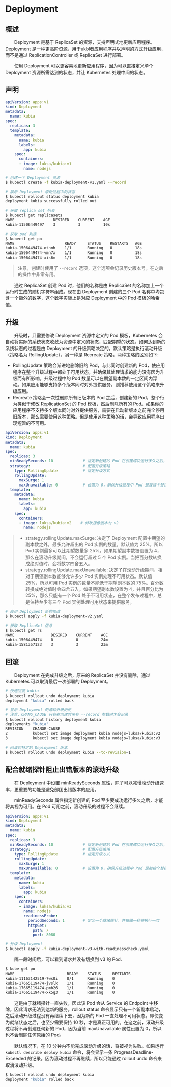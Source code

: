 # Deployment
## 概述
&emsp;&emsp;Deployment 是基于 ReplicaSet 的资源，支持声明式地更新应用程序。Deployment 是一种更高阶资源，用于ukbl者应用程序并以声明的方式升级应用，而不是通过 ReplicationController 或 ReplicaSet 进行部署。

&emsp;&emsp;使用 Deployment 可以更容易地更新应用程序，因为可以直接定义单个 Deployment 资源所需达到的状态，并让 Kubernetes 处理中间的状态。

## 声明

```yaml
apiVersion: apps:v1
kind: Deployment
metadata:
  name: kubia
spec:
  replicas: 3
  template:
    metadata:
      name: kubia
      labels:
        app: kubia
    spec:
      containers:
      - image: luksa/kubia:v1
        name: nodejs
```

```bash
# 创建一个 Deployment 资源
$ kubectl create -f kubia-deployment-v1.yaml --record

# 展示 Deployment 滚动过程中的状态
$ kubectl rollout status deployment kubia
deployment kubia successfully rolled out

# 获取 replica set 列表
$ kubectl get replicasets
NAME                 DESIRED    CURRENT    AGE
kubia-11506449497    3          3          10s

# 获取 pod 列表
$ kubectl get po
NAME                      READY     STATUS    RESTARTS   AGE
kubia-1506449474-otnnh    1/1       Running   0          18s
kubia-1506449474-vmn7x    1/1       Running   0          18s
kubia-1506449474-xis6m    1/1       Running   0          18s
```

> 注意，创建时使用了 `--record` 选项，这个选项会记录历史版本号，在之后的操作中非常有用。

&emsp;&emsp;通过 ReplicaSet 创建 Pod 时，他们的名称是由 ReplicaSet 的名称加上一个运行时生成的随机字符串组成。现在由 Deployment 创建的三个 Pod 名称中均包含一个额外的数字，这个数字实际上是对应 Deployment 中的 Pod 模板的哈希值。

## 升级
&emsp;&emsp;升级时，只需要修改 Deployment 资源中定义的 Pod 模板，Kubernetes 会自动将实际的系统状态收敛为资源中定义的状态，匹配期望的状态。如何达到新的系统状态的过程是由 Deployment 的升级策略决定的，默认策略是执行滚动升级（策略名为 RollingUpdate），另一种是 Recreate 策略，两种策略的区别如下:

- RollingUpdate 策略会渐进地删除旧的 Pod，与此同时创建新的 Pod，使应用程序在整个升级过程中都处于可用状态，并确保其处理请求的能力没有因为升级而有所影响。升级过程中的 Pod 数量可以在期望副本数的一定区间内浮动。如果应用能够支持多个版本同时对外提供服务，则推荐使用这个策略来升级应用。
- Recreate 策略会一次性删除所有旧版本的 Pod 之后，创建新的 Pod，整个行为类似于修改 ReplicationSet 的 Pod 模板，然后删除所有的 Pod。如果你的应用程序不支持多个版本同时对外提供服务，需要在启动新版本之前完全停用旧版本，那么需要使用这种策略。但是使用这种策略的话，会导致应用程序出现短暂的不可用。

```yaml
apiVersion: apps:v1
kind: Deployment
metadata:
  name: kubia
spec:
  replicas: 3
  minReadySeconds: 10             # 指定新创建的 Pod 在创建成功运行多久之后，才会继续创建下一个 Pod。
  strategy:                       # 配置升级策略
    type: RollingUpdate           # 指定升级方式
    rollingUpdate:
      maxSurge: 1
      maxUnavailable: 0           # 设置为 0，确保升级过程中 Pod 是被挨个替换的
  template:
    metadata:
      name: kubia
      labels:
        app: kubia
    spec:
      containers:
      - image: luksa/kubia:v2    # 修改镜像版本为 v2
        name: nodejs
```

> - strategy.rollingUpdate.maxSurge: 决定了 Deployment 配置中期望的副本数之外，最多允许超出的 Pod 实例的数量。默认值为 25%，所以 Pod 实例最多可以比期望数量多 25%。如果期望副本数被设置为 4，那么在滚动升级期间，不会运行超过 5 个 Pod 实例。当把百分数转换成绝对值时，会将数字四舍五入。
> - strategy.rollingUpdate.maxUnavailable: 决定了在滚动升级期间，相对于期望副本数能够允许多少 Pod 实例处理不可用状态。默认值 25%，所以可用 Pod 实例的数量不能低于期望副本数的 75%。百分数转换成绝对值时会四舍五入。如果期望副本数设置为 4，并且百分比为 25%，那么只能有一个 Pod 处于不可用状态，在整个发布过程中，总是保持至少有三个 Pod 实例处理可用状态来提供服务。

```bash
# 应用 Deployment 新的修改
$ kubectl apply -f kubia-deployment-v2.yaml

# 获取 ReplicaSet 信息
$ kubectl get rs
NAME                DESIRED    CURRENT    AGE
kubia-1506449474    0          0          24m
kubia-1581357123    3          3          23m
```

## 回滚
&emsp;&emsp;Deployment 在完成升级之后，原来的 ReplicaSet 并没有删除，通过 Kubernetes 可以取消最后一次部署的 Deployment。

```bash
# 快速回滚 kubia
$ kubectl rollout undo deployment kubia
deployment "kubia" rolled back

# 显示 Deployment 的滚动升级历史
# 注意，CHANG_CAUSE 只有在创建时带有 --record 参数时才会记录
$ kubectl rollout history deployment kubia
deployments "kubia"
REVISION    CHANGE-CAUSE
2           kubectl set image deployment kubia nodejs=luksa/kubia:v2
3           kubectl set image deployment kubia nodejs=luksa/kubia:v3

# 回滚到特定的 Deployment 版本
$ kubectl rollout undo deployment kubia --to-revision=1
```

## 配合就绪探针阻止出错版本的滚动升级
&emsp;&emsp;在 Deployment 中设置 minReadySeconds 属性，除了可以减慢滚动升级速率，更重要的功能是避免部团出错版本的应用。

&emsp;&emsp;minReadySeconds 属性指定新创建的 Pod 至少要成功运行多久之后，才能将其视为可用。在 Pod 可用之前，滚动升级的过程不会继续。

```yaml
apiVersion: apps:v1
kind: Deployment
metadata:
  name: kubia
spec:
  replicas: 3
  minReadySeconds: 10             # 指定新创建的 Pod 在创建成功运行多久之后，才会继续创建下一个 Pod。
  strategy:                       # 配置升级策略
    type: RollingUpdate           # 指定升级方式
    rollingUpdate:
      maxSurge: 1
      maxUnavailable: 0           # 设置为 0，确保升级过程中 Pod 是被挨个替换的
  template:
    metadata:
      name: kubia
      labels:
        app: kubia
    spec:
      containers:
      - image: luksa/kubia:v3
        name: nodejs
        readinessProbe:
          periodSeconds: 1        # 定义一个就绪探针，并每隔一秒钟执行一次
          httpGet:
            path: /
            port: 8080
```

```bash
# 升级 Deployment
$ kubectl apply -f kubia-deployment-v3-with-readinesscheck.yaml
```

&emsp;&emsp;隔一段时间后，可以看到请求并没有切换到 v3 的 Pod.

```bash
$ kube get po
NAME                       READY    STATUS     RESTARTS
kubia-11163142519-7ws0i    0/1      Running    0
kubia-17665119474-jvslk    1/1      Running    0
kubia-17665119474-pmb26    1/1      Running    0
kubia-17665119474-xk5g3    1/1      Running    0
```

&emsp;&emsp;这是由于就绪探针一直失败，因此该 Pod 会从 Service 的 Endpoint 中移除，因此请求无法到达新的服务。rollout status 命令显示只有一个新副本启动，之后滚动升级过程没有再继续下去，因为新的 Pod 一直处理不可用状态。即使变为就绪状态之后，也至少需要保持 10 秒，才是真正可用的。在这之前，滚动升级过程将不再创建任何新的 Pod，因为当前 maxUnavailable 属性设置为 0，所以也不会删除任何原始的 Pod。

&emsp;&emsp;默认情况下，在 10 分钟内不能完成滚动升级的话，将被视为失败。如果运行 `kubectl describe deploy kubia` 命令，将会显示一条 ProgressDeadline-Exceeded 的记录。因为滚动过程不再继续，所以只能通过 rollout undo 命令来取消滚动升级。

```bash
$ kubectl rollout undo deployment kubia
deployment "kubia" rolled back
```